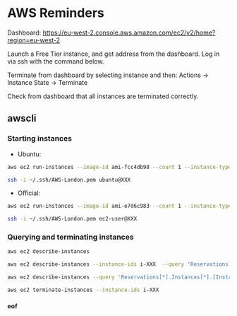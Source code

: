 # AWS Reminders

Dashboard:
https://eu-west-2.console.aws.amazon.com/ec2/v2/home?region=eu-west-2

Launch a Free Tier instance, and get address from the dashboard. Log in via ssh with the command below.

Terminate from dashboard by selecting instance and then:
Actions -> Instance State -> Terminate

Check from dashboard that all instances are terminated correctly.

## awscli

### Starting instances

* Ubuntu:
```bash
aws ec2 run-instances --image-id ami-fcc4db98 --count 1 --instance-type t2.micro --key-name AWS-London --security-group-ids sg-47c9562f

ssh -i ~/.ssh/AWS-London.pem ubuntu@XXX
```

* Official:
```bash
aws ec2 run-instances --image-id ami-e7d6c983 --count 1 --instance-type t2.micro --key-name AWS-London --security-group-ids sg-47c9562f

ssh -i ~/.ssh/AWS-London.pem ec2-user@XXX
```

### Querying and terminating instances

```bash
aws ec2 describe-instances

aws ec2 describe-instances --instance-ids i-XXX  --query 'Reservations[0].Instances[0].PublicIpAddress'

aws ec2 describe-instances --query 'Reservations[*].Instances[*].[InstanceId]' --filters Name=instance-state-name,Values=running --output text

aws ec2 terminate-instances --instance-ids i-XXX
```




#### eof


